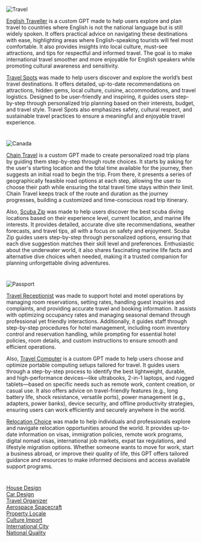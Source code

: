 ![Travel](https://github.com/user-attachments/assets/ae6b8d0d-aa1e-45c3-bacd-c2c32ceca2fa)

[English Traveller](https://chat.openai.com/g/g-Zpi4RMfze-english-travelle) is a custom GPT made to help users explore and plan travel to countries where English is not the national language but is still widely spoken. It offers practical advice on navigating these destinations with ease, highlighting areas where English-speaking tourists will feel most comfortable. It also provides insights into local culture, must-see attractions, and tips for respectful and informed travel. The goal is to make international travel smoother and more enjoyable for English speakers while promoting cultural awareness and sensitivity.

[Travel Spots](https://chatgpt.com/g/g-4p0flZFw6-travel-spots) was made to help users discover and explore the world’s best travel destinations. It offers detailed, up-to-date recommendations on attractions, hidden gems, local culture, cuisine, accommodations, and travel logistics. Designed to be user-friendly and inspiring, it guides users step-by-step through personalized trip planning based on their interests, budget, and travel style. Travel Spots also emphasizes safety, cultural respect, and sustainable travel practices to ensure a meaningful and enjoyable travel experience.

#

![Canada](https://github.com/user-attachments/assets/4c2e9b44-59f0-4445-9ba1-ba35ab8a78e1)

[Chain Travel](https://chatgpt.com/g/g-WYpJgy5kp-chain-travel) is a custom GPT made to create personalized road trip plans by guiding them step-by-step through route choices. It starts by asking for the user's starting location and the total time available for the journey, then suggests an initial road to begin the trip. From there, it presents a series of geographically feasible road options at each step, allowing the user to choose their path while ensuring the total travel time stays within their limit. Chain Travel keeps track of the route and duration as the journey progresses, building a customized and time-conscious road trip itinerary.

Also, [Scuba Zip](https://chatgpt.com/g/g-q9R8QdxTV-scuba-zip) was made to help users discover the best scuba diving locations based on their experience level, current location, and marine life interests. It provides detailed, accurate dive site recommendations, weather forecasts, and travel tips, all with a focus on safety and enjoyment. Scuba Zip guides users step-by-step through personalized options, ensuring that each dive suggestion matches their skill level and preferences. Enthusiastic about the underwater world, it also shares fascinating marine life facts and alternative dive choices when needed, making it a trusted companion for planning unforgettable diving adventures.

#

![Passport](https://github.com/user-attachments/assets/98fc5fa8-3406-4fb0-a9ee-35dc32c02efa)

[Travel Receptionist](https://chat.openai.com/g/g-gAoU9RsLx-travel-receptionist) was made to support hotel and motel operations by managing room reservations, setting rates, handling guest inquiries and complaints, and providing accurate travel and booking information. It assists with optimizing occupancy rates and managing seasonal demand through professional yet friendly interactions. Additionally, it guides staff through step-by-step procedures for hotel management, including room inventory control and reservation handling, while prompting for essential hotel policies, room details, and custom instructions to ensure smooth and efficient operations.

Also, [Travel Computer](https://chatgpt.com/g/g-67929af5a8f0819191052468cc4bc3df-travel-computer) is a custom GPT made to help users choose and optimize portable computing setups tailored for travel. It guides users through a step-by-step process to identify the best lightweight, durable, and high-performance devices—like ultrabooks, 2-in-1 laptops, and rugged tablets—based on specific needs such as remote work, content creation, or casual use. It also offers advice on travel-friendly features (e.g., long battery life, shock resistance, versatile ports), power management (e.g., adapters, power banks), device security, and offline productivity strategies, ensuring users can work efficiently and securely anywhere in the world.

[Relocation Choice](https://chatgpt.com/g/g-686051702fd8819185f1298f10e58215-relocation-choice) was made to help individuals and professionals explore and navigate relocation opportunities around the world. It provides up-to-date information on visas, immigration policies, remote work programs, digital nomad visas, international job markets, expat tax regulations, and lifestyle migration options. Whether someone wants to move for work, start a business abroad, or improve their quality of life, this GPT offers tailored guidance and resources to make informed decisions and access available support programs.

#

[House Design](https://github.com/sourceduty/House_Design)
<br>
[Car Design](https://github.com/sourceduty/Car_Design)
<br>
[Travel Organizer](https://chat.openai.com/g/g-NEe3uxaT2-travel-organizer)
<br>
[Aerospace Spacecraft](https://github.com/sourceduty/Aerospace_Spacecraft)
<br>
[Property Locale](https://chatgpt.com/g/g-Vag7qPkFg-property-locale)
<br>
[Culture Import](https://chatgpt.com/g/g-67d9e15f4d548191881d8b4b8d4dcbfb-culture-import)
<br>
[International City](https://chatgpt.com/g/g-67fa4b62ddac8191ab7486f760f2fae7-international-city)
<br>
[National Quality](https://chatgpt.com/g/g-677ba2d491448191a6c4c4797b9a48a7-national-quality)
